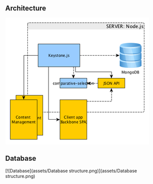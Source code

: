 ## Architecture

![Architecture](assets/Architecture.png)

## Database

[![Database](assets/Database structure.png)](assets/Database structure.png)
